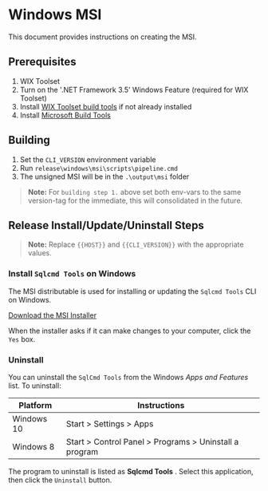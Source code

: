 # Windows MSI

This document provides instructions on creating the MSI.

## Prerequisites

1. WIX Toolset
2. Turn on the '.NET Framework 3.5' Windows Feature (required for WIX Toolset)
3. Install [WIX Toolset build tools](http://wixtoolset.org/releases/) if not already installed
4. Install [Microsoft Build Tools](https://www.microsoft.com/en-us/download/details.aspx?id=48159)

## Building

1. Set the `CLI_VERSION` environment variable
2. Run `release\windows\msi\scripts\pipeline.cmd`
3. The unsigned MSI will be in the `.\output\msi` folder

> **Note:** For `building step 1.` above set both env-vars to the same version-tag for the immediate, this will consolidated in the future.

## Release Install/Update/Uninstall Steps

> **Note:** Replace `{{HOST}}` and `{{CLI_VERSION}}` with the appropriate values.

### Install `Sqlcmd Tools` on Windows

The MSI distributable is used for installing or updating the `Sqlcmd Tools` CLI on Windows. 

[Download the MSI Installer](http://{{HOST}}/sqlcmd-{{CLI_VERSION}}.msi)

When the installer asks if it can make changes to your computer, click the `Yes` box.

### Uninstall

You can uninstall the `SqlCmd Tools` from the Windows _Apps and Features_ list. To uninstall:

| Platform      | Instructions                                           |
| ------------- |--------------------------------------------------------|
| Windows 10	| Start > Settings > Apps                                |
| Windows 8     | Start > Control Panel > Programs > Uninstall a program |

The program to uninstall is listed as **Sqlcmd Tools** . Select this application, then click the `Uninstall` button.
